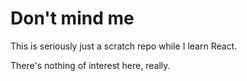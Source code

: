 # Don't mind me
This is seriously just a scratch repo while I learn React.

There's nothing of interest here, really.
